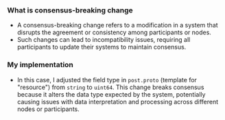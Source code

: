  ### What is consensus-breaking change
 * A consensus-breaking change refers to a modification in a system that disrupts the agreement or consistency among participants or nodes. 
 * Such changes can lead to incompatibility issues, requiring all participants to update their systems to maintain consensus.
 
 ### My implementation
 * In this case, I adjusted the field type in `post.proto` (template for "resource") from `string` to `uint64`. This change breaks consensus because it alters the data type expected by the system, potentially causing issues with data interpretation and processing across different nodes or participants.
